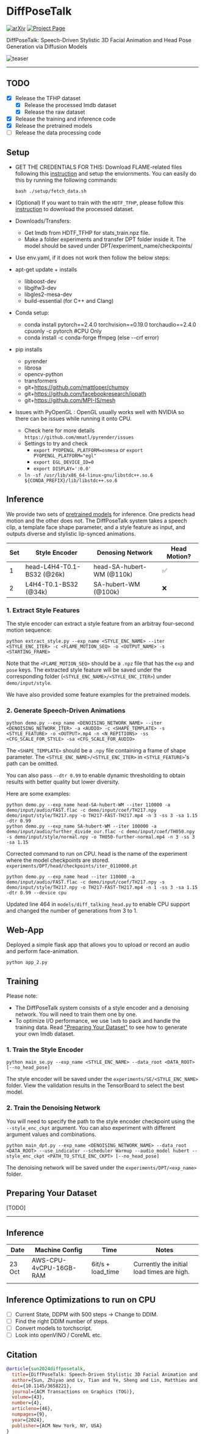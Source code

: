 # DiffPoseTalk

<a href='https://arxiv.org/abs/2310.00434/'><img alt="arXiv" src="https://img.shields.io/badge/arXiv-2310.00434-red?link=https%3A%2F%2Farxiv.org%2Fabs%2F2310.00434"></a>
<a href='https://raineggplant.github.io/DiffPoseTalk/'><img alt="Project Page" src="https://img.shields.io/badge/Project%20Page-blue?logo=github&labelColor=black&link=https%3A%2F%2Fraineggplant.github.io%2FDiffPoseTalk"></a>

DiffPoseTalk: Speech-Driven Stylistic 3D Facial Animation and Head Pose Generation via Diffusion Models

![teaser](./assets/teaser.jpg)

---

## TODO

- [x] Release the TFHP dataset
  - [x] Release the processed lmdb dataset
  - [x] Release the raw dataset
- [x] Release the training and inference code
- [x] Release the pretrained models
- [ ] Release the data processing code

## Setup

- GET THE CREDENTIALS FOR THIS: Download FLAME-related files following this [instruction](./models/data/README.md) and setup the enviornments. You can easily do this by running the following commands:
  ```shell
  bash ./setup/fetch_data.sh
  ```
- (Optional) If you want to train with the `HDTF_TFHP`, please follow this [instruction](./datasets/HDTF_TFHP/README.md) to download the processed dataset.

- Downloads/Transfers:
  - Get lmdb from HDTF_TFHP for stats_train.npz file. 
  - Make a folder experiments and transfer DPT folder inside it. The model should be saved under DPT/experiment_name/checkpoints/ 

- Use env.yaml, if it does not work then follow the below steps: 

- apt-get update + installs
  - libboost-dev
  - libglfw3-dev 
  - libgles2-mesa-dev
  - build-essential (for C++ and Clang)


- Conda setup: 
  - conda install pytorch==2.4.0 torchvision==0.19.0 torchaudio==2.4.0 cpuonly -c pytorch #CPU Only
  - conda install -c conda-forge ffmpeg (else --crf error)

- pip installs
  - pyrender
  - librosa
  - opencv-python
  - transformers 
  - git+https://github.com/mattloper/chumpy
  - git+https://github.com/facebookresearch/iopath
  - git+https://github.com/MPI-IS/mesh


- Issues with PyOpenGL : OpenGL usually works well with NVIDIA so there can be issues while running it onto CPU.
  - Check here for more details `https://github.com/mmatl/pyrender/issues`
  - Settings to try and check
    - `export PYOPENGL_PLATFORM=osmesa` or `export PYOPENGL_PLATFORM="egl"`
    - `export EGL_DEVICE_ID=0` 
    - `export DISPLAY=':0.0'`
  - `ln -sf /usr/lib/x86_64-linux-gnu/libstdc++.so.6 ${CONDA_PREFIX}/lib/libstdc++.so.6`

## Inference

We provide two sets of [pretrained models](https://drive.google.com/drive/folders/1pOwtK95u8O1qG_CiRdD8YcvuKSlFEk-b?usp=sharing) for inference. One predicts head motion and the other does not. The DiffPoseTalk system takes a speech clip, a template face shape parameter, and a style feature as input, and outputs diverse and stylistic lip-synced animations.

| Set  | Style Encoder              | Denosing Network          | Head Motion? |
| ---- | -------------------------- | ------------------------- | ------------ |
| 1    | head-L4H4-T0.1-BS32 (@26k) | head-SA-hubert-WM (@110k) | ✅            |
| 2    | L4H4-T0.1-BS32 (@34k)      | SA-hubert-WM (@100k)      | ❌            |


### 1. Extract Style Features

The style encoder can extract a style feature from an arbitray four-second motion sequence:

```shell
python extract_style.py --exp_name <STYLE_ENC_NAME> --iter <STYLE_ENC_ITER> -c <FLAME_MOTION_SEQ> -o <OUTPUT_NAME> -s <STARTING_FRAME>
```
Note that the `<FLAME_MOTION_SEQ>` should be a `.npz` file that has the `exp` and `pose` keys. The extracted style feature will be saved under the corresponding folder (`<STYLE_ENC_NAME>/<STYLE_ENC_ITER>`) under `demo/input/style`.

We have also provided some feature examples for the pretrained models.

### 2. Generate Speech-Driven Animations

```shell
python demo.py --exp_name <DENOISING_NETWORK_NAME> --iter <DENOISING_NETWORK_ITER> -a <AUDIO> -c <SHAPE_TEMPLATE> -s <STYLE_FEATURE> -o <OUTPUT>.mp4 -n <N_REPITIONS> -ss <CFG_SCALE_FOR_STYLE> -sa <CFG_SCALE_FOR_AUDIO>
```

The `<SHAPE_TEMPLATE>` should be a `.npy` file containing a frame of shape parameter. The `<STYLE_ENC_NAME>/<STYLE_ENC_ITER>` in `<STYLE_FEATURE>`'s path can be omitted. 

You can also pass `--dtr 0.99` to enable dynamic thresholding to obtain results with better quality but lower diversity. 

Here are some examples:

```shell
python demo.py --exp_name head-SA-hubert-WM --iter 110000 -a demo/input/audio/FAST.flac -c demo/input/coef/TH217.npy demo/input/style/TH217.npy -o TH217-FAST-TH217.mp4 -n 3 -ss 3 -sa 1.15 -dtr 0.99
python demo.py --exp_name SA-hubert-WM --iter 100000 -a demo/input/audio/further_divide_our.flac -c demo/input/coef/TH050.npy -s demo/input/style/normal.npy -o TH050-further-normal.mp4 -n 3 -ss 3 -sa 1.15
```

Corrected command to run on CPU. 
head is the name of the experiment where the model checkpoints are stored. `experiments/DPT/head/checkpoints/iter_0110000.pt`
```shell 
python demo.py --exp_name head --iter 110000 -a demo/input/audio/FAST.flac -c demo/input/coef/TH217.npy -s demo/input/style/TH217.npy -o TH217-FAST-TH217.mp4 -n 1 -ss 3 -sa 1.15 -dtr 0.99 --device cpu
```
Updated line 464 in `models/diff_talking_head.py` to enable CPU support and changed the number of generations from 3 to 1.

## Web-App

Deployed a simple flask app that allows you to upload or record an audio and perform face-animation. 

```shell 
python app_2.py
```

## Training

Please note:
- The DiffPoseTalk system consists of a style encoder and a denoising network. You will need to train them one by one.
- To optimize I/O performance, we use `lmdb` to pack and handle the training data. Read ["Preparing Your Dataset"](#preparing-your-dataset) to see how to generate your own lmdb dataset.

### 1. Train the Style Encoder

```shell
python main_se.py --exp_name <STYLE_ENC_NAME> --data_root <DATA_ROOT> [--no_head_pose]
```
The style encoder will be saved under the `experiments/SE/<STYLE_ENC_NAME>` folder. View the validation results in the TensorBoard to select the best model.

### 2. Train the Denoising Network

You will need to specify the path to the style encoder checkpoint using the `--style_enc_ckpt` argument. You can also experiment with different argument values and combinations.

```shell
python main_dpt.py --exp_name <DENOISING_NETWORK_NAME> --data_root <DATA_ROOT> --use_indicator --scheduler Warmup --audio_model hubert --style_enc_ckpt <PATH_TO_STYLE_ENC_CKPT> [--no_head_pose]
```

The denoising network will be saved under the `experiments/DPT/<exp_name>` folder. 

## Preparing Your Dataset

[TODO]

---

## Inference 


| Date   | Machine Config             | Time                      | Notes                                                    |
| ----   | -------------------------- | ------------------------- | ------------                                             |
| 23 Oct | AWS-CPU-4vCPU-16GB-RAM     | 6it/s + load_time         | Currently the initial load times are high.               |
|        |                            |                           |                                                          |

## Inference Optimizations to run on CPU
- [ ] Current State, DDPM with 500 steps -> Change to DDIM.
- [ ] Find the right DDIM number of steps.
- [ ] Convert models to torchscript.
- [ ] Look into openVINO / CoreML etc.

## Citation

```bibtex
@article{sun2024diffposetalk,
  title={DiffPoseTalk: Speech-Driven Stylistic 3D Facial Animation and Head Pose Generation via Diffusion Models},
  author={Sun, Zhiyao and Lv, Tian and Ye, Sheng and Lin, Matthieu and Sheng, Jenny and Wen, Yu-Hui and Yu, Minjing and Liu, Yong-Jin},
  doi={10.1145/3658221},
  journal={ACM Transactions on Graphics (TOG)},
  volume={43},
  number={4},
  articleno={46},
  numpages={9},
  year={2024},
  publisher={ACM New York, NY, USA}
}
```
